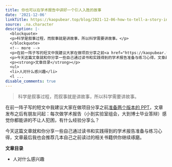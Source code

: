 ```yaml
---
title: 你也可以在学术报告中讲好一个引人入胜的故事
date: '2021-12-06'
linkTitle: https://kaopubear.top/blog/2021-12-06-how-to-tell-a-story-in-presentation/
source: .na.character
description: |-
  <blockquote>
  <p>科学是叙事过程，而叙事就是讲故事，所以科学需要讲故事。</p>
  </blockquote>
  <!-- more -->
  <p>在前一阵子写的短文中我建议大家在做项目分享之前<a href="https://kaopubear.top/blog/2021-09-23-two-version-ppt/">准备两个版本的 PPT</a>，文章发布之后有朋友问起：每次做学术报告（小到实验室组会，大到博士毕业答辩）感觉你都能讲的不让人犯困，有什么经验分享么？</p>
  <p>今天这篇文章就和你分享一些自己通过读书和实践得到的学术报告准备与练习心得，文章最后我也会推荐几本自己之前读过的相关书籍供你继续琢磨。</p>
  <p><strong>文章目录</strong></p>
  <ul>
  <li>人对什么感兴趣</li>
  <l ...
disable_comments: true
---
```

<blockquote>
<p>科学是叙事过程，而叙事就是讲故事，所以科学需要讲故事。</p>
</blockquote>
<!-- more -->
<p>在前一阵子写的短文中我建议大家在做项目分享之前<a href="https://kaopubear.top/blog/2021-09-23-two-version-ppt/">准备两个版本的 PPT</a>，文章发布之后有朋友问起：每次做学术报告（小到实验室组会，大到博士毕业答辩）感觉你都能讲的不让人犯困，有什么经验分享么？</p>
<p>今天这篇文章就和你分享一些自己通过读书和实践得到的学术报告准备与练习心得，文章最后我也会推荐几本自己之前读过的相关书籍供你继续琢磨。</p>
<p><strong>文章目录</strong></p>
<ul>
<li>人对什么感兴趣</li>
<l ...